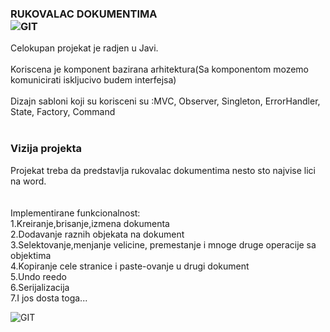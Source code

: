 ### RUKOVALAC DOKUMENTIMA <br> ![GIT](https://user-images.githubusercontent.com/72273445/95774678-23932780-0cc1-11eb-98e4-d11745fe1032.jpg) 


Celokupan projekat je radjen u Javi.<br><br>
Koriscena je komponent bazirana arhitektura(Sa komponentom mozemo komunicirati iskljucivo budem interfejsa)<br><br>
Dizajn sabloni koji su korisceni su :MVC, Observer, Singleton, ErrorHandler, State, Factory, Command<br><br>


### Vizija projekta

Projekat treba da predstavlja rukovalac dokumentima nesto sto najvise lici na word.<br><br><br>
Implementirane funkcionalnost:<br>
1.Kreiranje,brisanje,izmena dokumenta<br>
2.Dodavanje raznih objekata na dokument<br>
3.Selektovanje,menjanje velicine, premestanje i mnoge druge operacije sa objektima<br>
4.Kopiranje cele stranice i paste-ovanje u drugi dokument<br>
5.Undo reedo<br>
6.Serijalizacija<br>
7.I jos dosta toga...

![GIT](https://i.ibb.co/1nndPhv/rudok-Example2.jpg)                                            


